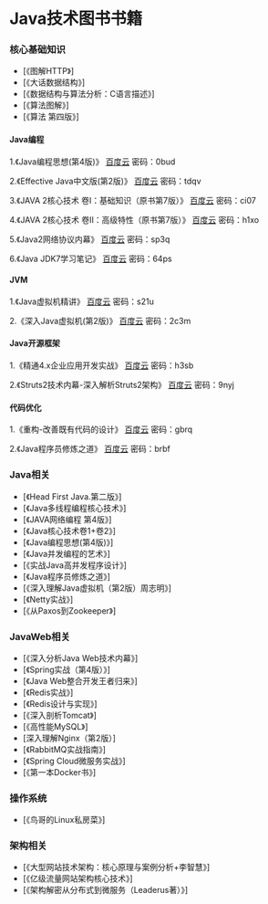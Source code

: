 # Java技术图书书籍


  
### 核心基础知识

- [《图解HTTP》]
- [《大话数据结构》]
- [《数据结构与算法分析：C语言描述》]
- [《算法图解》]
- [《算法 第四版》]

#### Java编程
 
1.《Java编程思想(第4版)》 
 [百度云](https://pan.baidu.com/s/1pK9AkuZ) 密码：0bud
  
2.《Effective Java中文版(第2版)》
 [百度云](https://pan.baidu.com/s/1pLBmr5D) 密码：tdqv
  
3.《JAVA 2核心技术 卷I：基础知识（原书第7版）》
  [百度云](https://pan.baidu.com/s/1boJ2f3x) 密码：ci07
  
4.《JAVA 2核心技术 卷II：高级特性（原书第7版）》
  [百度云](https://pan.baidu.com/s/1b8EI1w) 密码：h1xo

5.《Java2网络协议内幕》
  [百度云](https://pan.baidu.com/s/1i-EdNT91RknVTjva8tQRaA) 密码：sp3q
  
6.《Java JDK7学习笔记》
  [百度云](https://pan.baidu.com/s/1W7Fey7oe-wAiP0M_RFYXPA) 密码：64ps
  
  
#### JVM
1.《Java虚拟机精讲》
  [百度云](https://pan.baidu.com/s/1hV4dj202mqcjZoWIAP9eFQ) 密码：s21u
  
2.《深入Java虚拟机(第2版)》
  [百度云](https://pan.baidu.com/s/1lyBhbaHXaJf-WtmUWt-mqQ) 密码：2c3m


#### Java开源框架
1.《精通4.x企业应用开发实战》
  [百度云](https://pan.baidu.com/s/1FOQN9vfCFi-uTDiDvim2DA) 密码：h3sb
  
2.《Struts2技术内幕-深入解析Struts2架构》
  [百度云](https://pan.baidu.com/s/15MgPes9CUpWwweyzhBs1TA) 密码：9nyj


#### 代码优化
1.《重构-改善既有代码的设计》
  [百度云](https://pan.baidu.com/s/1bo05dW7) 密码：gbrq
  
2.《Java程序员修炼之道》
  [百度云](https://pan.baidu.com/s/1eS70SqY) 密码：brbf
  
  

### Java相关
- [《Head First Java.第二版》]
- [《Java多线程编程核心技术》]
- [《JAVA网络编程 第4版》]
-  [《Java核心技术卷1+卷2》]
-  [《Java编程思想(第4版)》]
- [《Java并发编程的艺术》]
- [《实战Java高并发程序设计》]
- [《Java程序员修炼之道》]
-  [《深入理解Java虚拟机（第2版）周志明》]
- [《Netty实战》]
- [《从Paxos到Zookeeper》]

### JavaWeb相关

-  [《深入分析Java Web技术内幕》]
-  [《Spring实战（第4版）》]
- [《Java Web整合开发王者归来》]
- [《Redis实战》]
- [《Redis设计与实现》]
- [《深入剖析Tomcat》]
- [《高性能MySQL》]
- [深入理解Nginx（第2版）]
- [《RabbitMQ实战指南》]
- [《Spring Cloud微服务实战》]
- [《第一本Docker书》]

### 操作系统

- [《鸟哥的Linux私房菜》]

### 架构相关

-  [《大型网站技术架构：核心原理与案例分析+李智慧》]
- [《亿级流量网站架构核心技术》]
- [《架构解密从分布式到微服务（Leaderus著）》]


  

